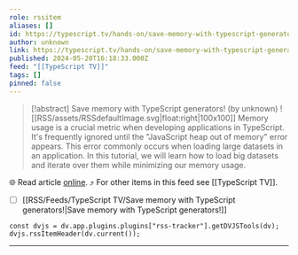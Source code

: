```yaml
---
role: rssitem
aliases: []
id: https://typescript.tv/hands-on/save-memory-with-typescript-generators/
author: unknown
link: https://typescript.tv/hands-on/save-memory-with-typescript-generators/
published: 2024-05-20T16:18:33.000Z
feed: "[[TypeScript TV]]"
tags: []
pinned: false
---
```


> [!abstract] Save memory with TypeScript generators! (by unknown)
> ![[RSS/assets/RSSdefaultImage.svg|float:right|100x100]] Memory usage is a crucial metric when developing applications in TypeScript. It's frequently ignored until the "JavaScript heap out of memory" error appears. This error commonly occurs when loading large datasets in an application. In this tutorial, we will learn how to load big datasets and iterate over them while minimizing our memory usage.

🌐 Read article [online](https://typescript.tv/hands-on/save-memory-with-typescript-generators/). ⤴ For other items in this feed see [[TypeScript TV]].

- [ ] [[RSS/Feeds/TypeScript TV/Save memory with TypeScript generators!|Save memory with TypeScript generators!]]

~~~dataviewjs
const dvjs = dv.app.plugins.plugins["rss-tracker"].getDVJSTools(dv);
dvjs.rssItemHeader(dv.current());
~~~

- - -

